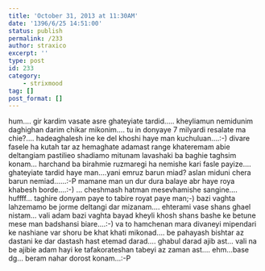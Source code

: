 ```yaml
---
title: 'October 31, 2013 at 11:30AM'
date: '1396/6/25 14:51:00'
status: publish
permalink: /233
author: straxico
excerpt: ''
type: post
id: 233
category:
    - strixmood
tag: []
post_format: []
---
```

<div>hum…. gir kardim vasate asre ghateyiate tardid….. kheyliamun nemidunim daghighan darim chikar mikonim…. tu in donyaye 7 milyardi resalate ma chie?…. hadeaghalesh ine ke del khoshi haye man kuchuluan….:-) divare fasele ha kutah tar az hemaghate adamast range khateremam abie deltangiam pastilieo shadiamo mitunam lavashaki ba baghie taghsim konam… harchand ba birahmie ruzmaregi ha nemishe kari fasle payize…. ghateyiate tardid haye man….yani emruz barun miad? aslan miduni chera barun nemiad……:-P mamane man un dur dura balaye abr haye roya khabesh borde….:-) … cheshmash hatman mesevhamishe sangine…. huffff… taghire donyam paye to tabire royat paye man;-) bazi vaghta lahzemamo be jorme deltangi dar mizanam…. ehterami vase shans ghael nistam… vali adam bazi vaghta bayad kheyli khosh shans bashe ke betune mese man badshansi biare….:-) va to hamchenan mara divaneyi mipendari ke nashiane var shoru be khat khati mikonad…. be pahayash bishtar az dastani ke dar dastash hast etemad darad…. ghabul darad ajib ast… vali na be ajibie adam hayi ke tafakorateshan tabeyi az zaman ast…. ehm…base dg… beram nahar dorost konam…:-P</div>